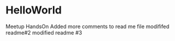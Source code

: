 # HelloWorld
Meetup HandsOn
Added more comments to read me file
modififed readme#2
modified readme #3